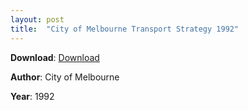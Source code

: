 ```yaml
---
layout: post
title:  "City of Melbourne Transport Strategy 1992"
---
```


**Download**: [Download](./docs/melbournetransportstrategy1992.pdf)

**Author**: City of Melbourne

**Year**: 1992